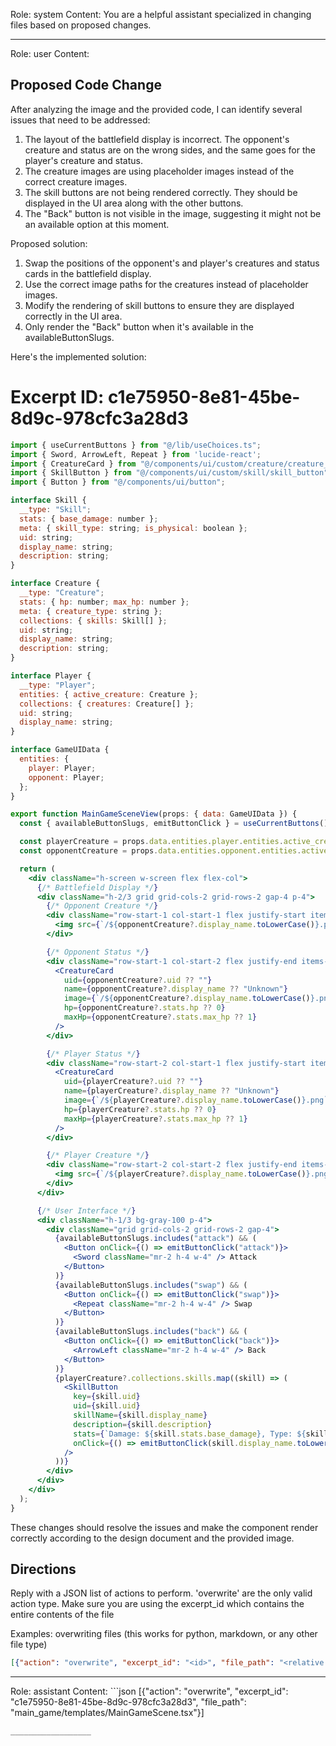 Role: system
Content: You are a helpful assistant specialized in changing files based on proposed changes.
__________________
Role: user
Content: 
## Proposed Code Change
After analyzing the image and the provided code, I can identify several issues that need to be addressed:

1. The layout of the battlefield display is incorrect. The opponent's creature and status are on the wrong sides, and the same goes for the player's creature and status.
2. The creature images are using placeholder images instead of the correct creature images.
3. The skill buttons are not being rendered correctly. They should be displayed in the UI area along with the other buttons.
4. The "Back" button is not visible in the image, suggesting it might not be an available option at this moment.

Proposed solution:

1. Swap the positions of the opponent's and player's creatures and status cards in the battlefield display.
2. Use the correct image paths for the creatures instead of placeholder images.
3. Modify the rendering of skill buttons to ensure they are displayed correctly in the UI area.
4. Only render the "Back" button when it's available in the availableButtonSlugs.

Here's the implemented solution:

# Excerpt ID: c1e75950-8e81-45be-8d9c-978cfc3a28d3
```jsx main_game/templates/MainGameScene.tsx
import { useCurrentButtons } from "@/lib/useChoices.ts";
import { Sword, ArrowLeft, Repeat } from 'lucide-react';
import { CreatureCard } from "@/components/ui/custom/creature/creature_card";
import { SkillButton } from "@/components/ui/custom/skill/skill_button";
import { Button } from "@/components/ui/button";

interface Skill {
  __type: "Skill";
  stats: { base_damage: number };
  meta: { skill_type: string; is_physical: boolean };
  uid: string;
  display_name: string;
  description: string;
}

interface Creature {
  __type: "Creature";
  stats: { hp: number; max_hp: number };
  meta: { creature_type: string };
  collections: { skills: Skill[] };
  uid: string;
  display_name: string;
  description: string;
}

interface Player {
  __type: "Player";
  entities: { active_creature: Creature };
  collections: { creatures: Creature[] };
  uid: string;
  display_name: string;
}

interface GameUIData {
  entities: {
    player: Player;
    opponent: Player;
  };
}

export function MainGameSceneView(props: { data: GameUIData }) {
  const { availableButtonSlugs, emitButtonClick } = useCurrentButtons();

  const playerCreature = props.data.entities.player.entities.active_creature;
  const opponentCreature = props.data.entities.opponent.entities.active_creature;

  return (
    <div className="h-screen w-screen flex flex-col">
      {/* Battlefield Display */}
      <div className="h-2/3 grid grid-cols-2 grid-rows-2 gap-4 p-4">
        {/* Opponent Creature */}
        <div className="row-start-1 col-start-1 flex justify-start items-start">
          <img src={`/${opponentCreature?.display_name.toLowerCase()}.png`} alt="Opponent Creature" className="w-40 h-40 object-contain" />
        </div>

        {/* Opponent Status */}
        <div className="row-start-1 col-start-2 flex justify-end items-start">
          <CreatureCard
            uid={opponentCreature?.uid ?? ""}
            name={opponentCreature?.display_name ?? "Unknown"}
            image={`/${opponentCreature?.display_name.toLowerCase()}.png`}
            hp={opponentCreature?.stats.hp ?? 0}
            maxHp={opponentCreature?.stats.max_hp ?? 1}
          />
        </div>

        {/* Player Status */}
        <div className="row-start-2 col-start-1 flex justify-start items-end">
          <CreatureCard
            uid={playerCreature?.uid ?? ""}
            name={playerCreature?.display_name ?? "Unknown"}
            image={`/${playerCreature?.display_name.toLowerCase()}.png`}
            hp={playerCreature?.stats.hp ?? 0}
            maxHp={playerCreature?.stats.max_hp ?? 1}
          />
        </div>

        {/* Player Creature */}
        <div className="row-start-2 col-start-2 flex justify-end items-end">
          <img src={`/${playerCreature?.display_name.toLowerCase()}.png`} alt="Player Creature" className="w-40 h-40 object-contain" />
        </div>
      </div>

      {/* User Interface */}
      <div className="h-1/3 bg-gray-100 p-4">
        <div className="grid grid-cols-2 grid-rows-2 gap-4">
          {availableButtonSlugs.includes("attack") && (
            <Button onClick={() => emitButtonClick("attack")}>
              <Sword className="mr-2 h-4 w-4" /> Attack
            </Button>
          )}
          {availableButtonSlugs.includes("swap") && (
            <Button onClick={() => emitButtonClick("swap")}>
              <Repeat className="mr-2 h-4 w-4" /> Swap
            </Button>
          )}
          {availableButtonSlugs.includes("back") && (
            <Button onClick={() => emitButtonClick("back")}>
              <ArrowLeft className="mr-2 h-4 w-4" /> Back
            </Button>
          )}
          {playerCreature?.collections.skills.map((skill) => (
            <SkillButton
              key={skill.uid}
              uid={skill.uid}
              skillName={skill.display_name}
              description={skill.description}
              stats={`Damage: ${skill.stats.base_damage}, Type: ${skill.meta.skill_type}`}
              onClick={() => emitButtonClick(skill.display_name.toLowerCase())}
            />
          ))}
        </div>
      </div>
    </div>
  );
}
```

These changes should resolve the issues and make the component render correctly according to the design document and the provided image.

## Directions
Reply with a JSON list of actions to perform. 'overwrite' are the only valid action type. 
Make sure you are using the excerpt_id which contains the entire contents of the file

Examples:
overwriting files (this works for python, markdown, or any other file type)
```json output_example1
[{"action": "overwrite", "excerpt_id": "<id>", "file_path": "<relative file path>"}]
```

__________________
Role: assistant
Content: ```json
[{"action": "overwrite", "excerpt_id": "c1e75950-8e81-45be-8d9c-978cfc3a28d3", "file_path": "main_game/templates/MainGameScene.tsx"}]
```
__________________
